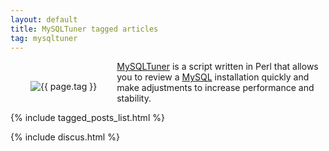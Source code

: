 ```yaml
---
layout: default
title: MySQLTuner tagged articles
tag: mysqltuner
---
```


<div style="float: left; margin: 2.0rem;">
	<img src="/public/images/{{ page.tag }}.png" style="max-width: 10rem;" alt="{{ page.tag }}" />
</div>

[MySQLTuner](https://mysqltuner.com/) is a script written in Perl that allows you to review a [MySQL](/tag/mysql) installation quickly and make adjustments to increase performance and stability.


{% include tagged_posts_list.html %}

{% include discus.html %}
